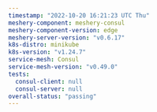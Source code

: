```yaml
---
timestamp: "2022-10-20 16:21:23 UTC Thu"
meshery-component: meshery-consul
meshery-component-version: edge
meshery-server-version: "v0.6.17"
k8s-distro: minikube
k8s-version: "v1.24.7"
service-mesh: Consul
service-mesh-version: "v0.49.0"
tests:
  consul-client: null
  consul-server: null
overall-status: "passing"
---
```

